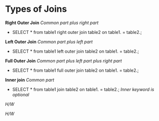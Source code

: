 <!--Practical needs to be Done-->
# Types of Joins

**Right Outer Join**
*Common part plus right part*
- SELECT * from table1 right outer join table2 on table1.<fk-col> = table2.<pk-col>; 

**Left Outer Join**
*Common part plus left part*
- SELECT * from table1 left outer join table2 on table1.<fk-col> = table2.<pk-col>; 

**Full Outer Join**
*Common part plus left part plus right part*
- SELECT * from table1 full outer join table2 on table1.<fk-col> = table2.<pk-col>;

**Inner join**
*Common part*
- SELECT * from table1 join table2 on table1.<fk-col> = table2.<pk-col>;
*Inner keyword is optional*


<!-- Self Join -->
*H/W*

<!-- Cross Join -->
*H/W*